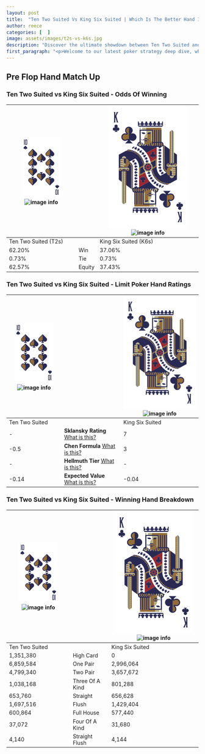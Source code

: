 ```yaml
---
layout: post
title:  "Ten Two Suited Vs King Six Suited | Which Is The Better Hand In Poker? A Complete Guide"
author: reece
categories: [  ]
image: assets/images/t2s-vs-k6s.jpg
description: "Discover the ultimate showdown between Ten Two Suited and King Six Suited in poker! Uncover the odds, strategies, and scenarios where one hand triumphs over the other. Get ready to up your poker game with this thrilling analysis."
first_paragraph: "<p>Welcome to our latest poker strategy deep dive, where we're pitting two distinct hands against each other in a high-stakes showdown: Ten Two Suited vs King Six Suited.</p><p>In the dynamic world of poker, every decision counts, and knowing which hand holds the upper hand is key to your success at the table.</p><p>In this article, we'll dissect these two hands, explore the scenarios where one dominates the other, and equip you with the knowledge to make strategic choices that can tip the odds in your favor.</p><p>Get ready to unravel the intriguing dynamics of these poker hands and elevate your game to new heights.</p>"
---
```




[comment]: # (sp0)

## Pre Flop Hand Match Up

<div class="table hand-ratings" markdown="1"> 



### Ten Two Suited vs King Six Suited - Odds Of Winning


    
| ![image info](assets/images/hand1/T.png) ![image info](assets/images/hand1/2s.png) |  | ![image info](assets/images/hand2/K.png) ![image info](assets/images/hand2/6s.png) |
| -------- | -------- | -------- |
| Ten Two Suited (T2s) |  | King Six Suited (K6s) |
| 62.20% | Win | 37.06% |
| 0.73% | Tie | 0.73% |
| 62.57% | Equity | 37.43% |




[comment]: # (sp1)



### Ten Two Suited vs King Six Suited - Limit Poker Hand Ratings


    
| ![image info](assets/images/hand1/T.png) ![image info](assets/images/hand1/2s.png) |  | ![image info](assets/images/hand2/K.png) ![image info](assets/images/hand2/6s.png) |
| -------- | -------- | -------- |
| Ten Two Suited |  | King Six Suited |
| - | **Sklansky Rating** [What is this?](/sklansky-rating-explained) | 7 |
| -0.5 | **Chen Formula** [What is this?](/chen-formula-explained) | 3 |
| - | **Hellmuth Tier** [What is this?](/Hellmuth-tier-explained) | - |
| -0.14 | **Expected Value** [What is this?](/expected-value-explained) | -0.04 |




[comment]: # (sp2)



### Ten Two Suited vs King Six Suited - Winning Hand Breakdown


    
| ![image info](assets/images/hand1/T.png) ![image info](assets/images/hand1/2s.png) |  | ![image info](assets/images/hand2/K.png) ![image info](assets/images/hand2/6s.png) |
| -------- | -------- | -------- |
| Ten Two Suited |  | King Six Suited |
| 1,351,380 | High Card | 0 |
| 6,859,584 | One Pair | 2,996,064 |
| 4,799,340 | Two Pair | 3,657,672 |
| 1,038,168 | Three Of A Kind | 801,288 |
| 653,760 | Straight | 656,628 |
| 1,697,516 | Flush | 1,429,404 |
| 600,864 | Full House | 577,440 |
| 37,072 | Four Of A Kind | 31,680 |
| 4,140 | Straight Flush | 4,144 |




[comment]: # (sp3)



</div>

[comment]: # (sp4)



[comment]: # (sp5)


